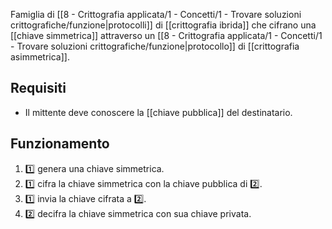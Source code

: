 Famiglia di [[8 - Crittografia applicata/1 - Concetti/1 - Trovare soluzioni crittografiche/funzione|protocolli]] di [[crittografia ibrida]] che cifrano una [[chiave simmetrica]] attraverso un [[8 - Crittografia applicata/1 - Concetti/1 - Trovare soluzioni crittografiche/funzione|protocollo]] di [[crittografia asimmetrica]].

## Requisiti

- Il mittente deve conoscere la [[chiave pubblica]] del destinatario.

## Funzionamento

1. 1️⃣ genera una chiave simmetrica.
2. 1️⃣ cifra la chiave simmetrica con la chiave pubblica di 2️⃣.
3. 1️⃣ invia la chiave cifrata a 2️⃣.
4. 2️⃣ decifra la chiave simmetrica con sua chiave privata.
